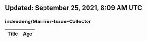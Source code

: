 ## Updated: September 25, 2021, 8:09 AM UTC


### indeedeng/Mariner-Issue-Collector
|**Title**|**Age**|
|:----|:----|